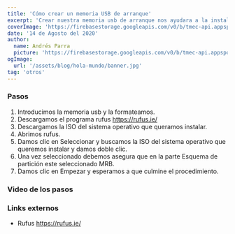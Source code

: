 ```yaml
---
title: 'Cómo crear un memoria USB de arranque'
excerpt: 'Crear nuestra memoria usb de arranque nos ayudara a la instalación de un sistema operativo escogido.'
coverImage: 'https://firebasestorage.googleapis.com/v0/b/tmec-api.appspot.com/o/images%2Fcrear-usb-de-arranque%2Fmemoria-de-arranque.jpg?alt=media&token=7b26f068-370c-4861-a932-54e2e966c875'
date: '14 de Agosto del 2020'
author:
  name: Andrés Parra
  picture: 'https://firebasestorage.googleapis.com/v0/b/tmec-api.appspot.com/o/jmGlZffY_400x400.jpg?alt=media&token=64e638e3-57c1-4d7d-83e0-7ee87a1726fa'
ogImage:
  url: '/assets/blog/hola-mundo/banner.jpg'
tag: 'otros'
---
```



### Pasos

1. Introducimos la memoria usb y la formateamos.
2. Descargamos el programa rufus <a target="_blank" href="https://rufus.ie/">https://rufus.ie/</a>
3. Descargamos la ISO del sistema operativo que queramos instalar.
4. Abrimos rufus.
5. Damos clic en Seleccionar y buscamos la ISO del sistema operativo que queremos instalar y damos doble clic.
6. Una vez seleccionado debemos asegura que en la parte Esquema de partición este seleccionado MRB.
7. Damos clic en Empezar y esperamos a que culmine el procedimiento.


### Video de los pasos


### Links externos

* Rufus <a href="https://rufus.ie/">https://rufus.ie/</a>